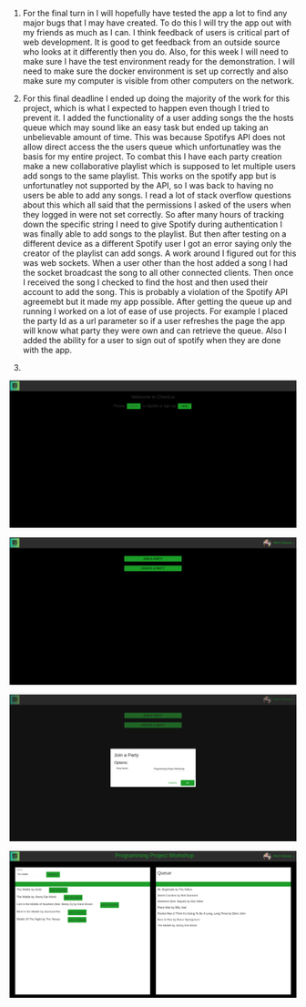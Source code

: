 1. For the final turn in I will hopefully have tested the app a lot to find any major bugs that I may have created. To do this I will try the app out with my friends as much as I can. I think feedback of users is critical part of web development. It is good to get feedback from an outside source who looks at it differently then you do. Also, for this week I will need to make sure I have the test environment ready for the demonstration. I will need to make sure the docker environment is set up correctly and also make sure my computer is visible from other computers on the network.

2. For this final deadline I ended up doing the majority of the work for this project, which is what I expected to happen even though I tried to prevent it. I added the functionality of a user adding songs the the hosts queue which may sound like an easy task but ended up taking an unbelievable amount of time. This was because Spotifys API does not allow direct access the the users queue which unfortunatley was the basis for my entire project. To combat this I have each party creation make a new collaborative playlist which is supposed to let multiple users add songs to the same playlist. This works on the spotify app but is unfortunatley not supported by the API, so I was back to having no users be able to add any songs. I read a lot of stack overflow questions about this which all said that the permissions I asked of the users when they logged in were not set correctly. So after many hours of tracking down the specific string I need to give Spotify during authentication I was finally able to add songs to the playlist. But then after testing on a different device as a different Spotify user I got an error saying only the creator of the playlist can add songs. A work around I figured out for this was web sockets. When a user other than the host added a song I had the socket broadcast the song to all other connected clients. Then once I received the song I checked to find the host and then used their account to add the song. This is probably a violation of the Spotify API agreemebt but it made my app possible. After getting the queue up and running I worked on a lot of ease of use projects. For example I placed the party Id as a url parameter so if a user refreshes the page the app will know what party they were own and can retrieve the queue. Also I added the ability for a user to sign out of spotify when they are done with the app.


4. 

![alt text](https://github.com/mmassey477/chord.io/blob/master/checkpoints/signin.png)

![alt text](https://github.com/mmassey477/chord.io/blob/master/checkpoints/signedin.png)

![alt text](https://github.com/mmassey477/chord.io/blob/master/checkpoints/popup.png)

![alt text](https://github.com/mmassey477/chord.io/blob/master/checkpoints/queue.png)
